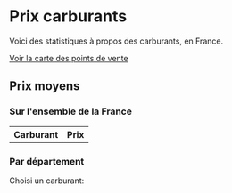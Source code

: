 # Prix carburants

Voici des statistiques à propos des carburants, en France.

<a href="./sale_points" class="btn">Voir la carte des points de vente</a>

## Prix moyens

### Sur l'ensemble de la France

<table id="averages">
  <tr>
    <th>Carburant</th>
    <th>Prix</th>
  </tr>
</table>

### Par département

Choisi un carburant:

<div id="selector" class="selector" style="width: 80%;"></div>

<div id="map" style="height: 80vh; width: 80%;"></div>

<script type="module" src="./assets/javascript/index.js"></script>
